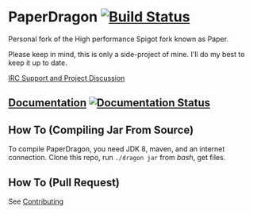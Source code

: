 PaperDragon [![Build Status](https://ci.domnian.com/view/PaperDragon/job/PaperDragon/badge/icon)](https://ci.domnian.com/view/PaperDragon/job/PaperDragon/)
===========

Personal fork of the High performance Spigot fork known as Paper.

Please keep in mind, this is only a side-project of mine. I'll do my best to keep it up to date.

[IRC Support and Project Discussion](https://irc.domnian.com/?ch=paperdragon)

[Documentation](http://paperdragon.rtfd.io/en/1.10) [![Documentation Status](https://readthedocs.org/projects/paperdragon/badge/?version=1.10)](http://paperdragon.readthedocs.io/en/1.10/?badge=1.10)
------

How To (Compiling Jar From Source)
------
To compile PaperDragon, you need JDK 8, maven, and an internet connection.
Clone this repo, run `./dragon jar` from *bash*, get files.

How To (Pull Request)
------
See [Contributing](CONTRIBUTING.md)
